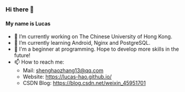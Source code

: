 ### Hi there 👋
#### My name is Lucas
- 🔭 I’m currently working on The Chinese University of Hong Kong.
- 🌱 I’m currently learning Android, Nginx and PostgreSQL.
- 💬 I'm a beginner at programming. Hope to develop more skills in the future!
- 📫 How to reach me: 
  - Mail: shenghaozhang13@qq.com 
  - Website: https://lucas-hao.github.io/
  - CSDN Blog: https://blog.csdn.net/weixin_45951701
<!--
**Lucas-hao/Lucas-hao** is a ✨ _special_ ✨ repository because its `README.md` (this file) appears on your GitHub profile.

Here are some ideas to get you started:

- 🔭 I’m currently working on The Chinese University of Hong Kong.
- 🌱 I’m currently learning Programming.
- 👯 I’m looking to collaborate on ...
- 🤔 I’m looking for help with ...
- 💬 Ask me about ...
- 📫 How to reach me: Mail: shenghaozhang13@qq.com Website: https://lucas-hao.github.io/
- 😄 Pronouns: ...
- ⚡ Fun fact: ...
-->
